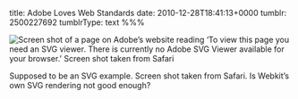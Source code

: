 title: Adobe Loves Web Standards
date: 2010-12-28T18:41:13+0000
tumblr: 2500227692
tumblrType: text
%%%

![Screen shot of a page on Adobe’s website reading ‘To view this page you need an SVG viewer. There is currently no Adobe SVG Viewer available for your browser.’ Screen shot taken from Safari](tumblr_le5ihcrBVU1qb1802.png)

Supposed to be an SVG example. Screen shot taken from Safari. Is Webkit’s own SVG rendering not good enough?

